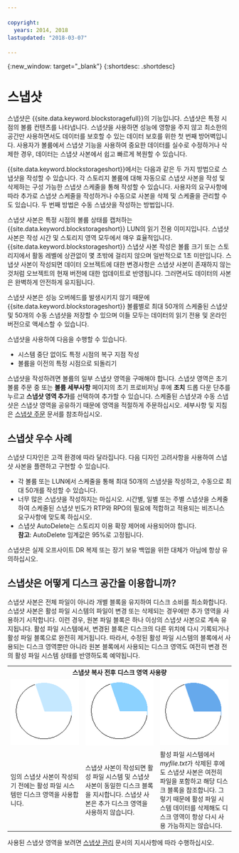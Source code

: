 ```yaml
---

copyright:
  years: 2014, 2018
lastupdated: "2018-03-07"

---
```

{:new_window: target="_blank"}
{:shortdesc: .shortdesc}

# 스냅샷

스냅샷은 {{site.data.keyword.blockstoragefull}}의 기능입니다. 스냅샷은 특정 시점의 볼륨 컨텐츠를 나타냅니다. 스냅샷을 사용하면 성능에 영향을 주지 않고 최소한의 공간만 사용하면서도 데이터를 보호할 수 있는 데이터 보호를 위한 첫 번째 방어벽입니다. 사용자가 볼륨에서 스냅샷 기능을 사용하여 중요한 데이터를 실수로 수정하거나 삭제한 경우, 데이터는 스냅샷 사본에서 쉽고 빠르게 복원할 수 있습니다. 

{{site.data.keyword.blockstorageshort}}에서는 다음과 같은 두 가지 방법으로 스냅샷을 작성할 수 있습니다. 각 스토리지 볼륨에 대해 자동으로 스냅샷 사본을 작성 및 삭제하는 구성 가능한 스냅샷 스케줄을 통해 작성할 수 있습니다. 사용자의 요구사항에 따라 추가로 스냅샷 스케줄을 작성하거나 수동으로 사본을 삭제 및 스케줄을 관리할 수도 있습니다. 두 번째 방법은 수동 스냅샷을 작성하는 방법입니다. 

스냅샷 사본은 특정 시점의 볼륨 상태를 캡처하는 {{site.data.keyword.blockstorageshort}} LUN의 읽기 전용 이미지입니다. 스냅샷 사본은 작성 시간 및 스토리지 영역 모두에서 매우 효율적입니다. {{site.data.keyword.blockstorageshort}} 스냅샷 사본 작성은 볼륨 크기 또는 스토리지에서 활동 레벨에 상관없이 몇 초밖에 걸리지 않으며 일반적으로 1초 미만입니다. 스냅샷 사본이 작성되면 데이터 오브젝트에 대한 변경사항은 스냅샷 사본이 존재하지 않는 것처럼 오브젝트의 현재 버전에 대한 업데이트로 반영됩니다. 그러면서도 데이터의 사본은 완벽하게 안전하게 유지됩니다.  

스냅샷 사본은 성능 오버헤드를 발생시키지 않기 때문에 {{site.data.keyword.blockstorageshort}} 볼륨별로 최대 50개의 스케줄된 스냅샷 및 50개의 수동 스냅샷을 저장할 수 있으며 이들 모두는 데이터의 읽기 전용 및 온라인 버전으로 액세스할 수 있습니다. 


스냅샷을 사용하여 다음을 수행할 수 있습니다. 

- 시스템 중단 없이도 특정 시점의 복구 지점 작성
- 볼륨을 이전의 특정 시점으로 되돌리기

스냅샷을 작성하려면 볼륨의 일부 스냅샷 영역을 구매해야 합니다. 스냅샷 영역은 초기 볼륨 주문 중 또는 **볼륨 세부사항** 페이지의 초기 프로비저닝 후에 **조치** 드롭 다운 단추를 누르고 **스냅샷 영역 추가**를 선택하여 추가할 수 있습니다. 스케줄된 스냅샷과 수동 스냅샷은 스냅샷 영역을 공유하기 때문에 영역을 적절하게 주문하십시오. 세부사항 및 지침은 [스냅샷 주문](ordering-snapshots.html) 문서를 참조하십시오. 

## 스냅샷 우수 사례

스냅샷 디자인은 고객 환경에 따라 달라집니다. 다음 디자인 고려사항을 사용하여 스냅샷 사본을 플랜하고 구현할 수 있습니다.  
- 	각 볼륨 또는 LUN에서 스케줄을 통해 최대 50개의 스냅샷을 작성하고, 수동으로 최대 50개를 작성할 수 있습니다.  
- 	너무 많은 스냅샷을 작성하지는 마십시오. 시간별, 일별 또는 주별 스냅샷을 스케줄하여 스케줄된 스냅샷 빈도가 RTP와 RPO의 필요에 적합하고 적용되는 비즈니스 요구사항에 맞도록 하십시오.  
- 	스냅샷 AutoDelete는 스토리지 이용 확장 제어에 사용되어야 합니다. <br/>
    **참고**: AutoDelete 임계값은 95%로 고정됩니다.
    
스냅샷은 실제 오프사이트 DR 복제 또는 장기 보유 백업을 위한 대체가 아님에 항상 유의하십시오. 
    
##  스냅샷은 어떻게 디스크 공간을 이용합니까?

스냅샷 사본은 전체 파일이 아니라 개별 블록을 유지하여 디스크 소비를 최소화합니다. 스냅샷 사본은 활성 파일 시스템의 파일이 변경 또는 삭제되는 경우에만 추가 영역을 사용하기 시작합니다. 이런 경우, 원본 파일 블록은 하나 이상의 스냅샷 사본으로 계속 유지됩니다.
활성 파일 시스템에서, 변경된 블록은 디스크의 다른 위치에 다시 기록되거나 활성 파일 블록으로 완전히 제거됩니다. 따라서, 수정된 활성 파일 시스템의 블록에서 사용되는 디스크 영역뿐만 아니라 원본 블록에서 사용되는 디스크 영역도 여전히 변경 전의 활성 파일 시스템 상태를 반영하도록 예약됩니다. 

<table>
    <colgroup>
      <col style="width: 33.3%;"/>
      <col style="width: 33.3%;"/>
      <col style="width: 33.3%;"/>
    </colgroup>
    <tbody>
      <tr>
        <th colspan="3" style="border: 0.0px;text-align: center;">스냅샷 복사 전후 디스크 영역 사용량</th>
     </tr><tr>
        <td style="border: 0.0px;text-align: center;"><img src="/images/bfcircle1.png" alt="스냅샷 복사 전"></td>
        <td style="border: 0.0px;text-align: center;"><img src="/images/bfcircle3.png" alt="스냅샷 복사 후"></td>
        <td style="border: 0.0px;text-align: center;"><img src="/images/bfcircle2.png" alt="스냅샷 복사 후 변경"></td>
     </tr><tr>
        <td style="border: 0.0px;">임의 스냅샷 사본이 작성되기 전에는 활성 파일 시스템만 디스크 영역을 사용합니다. </td>
        <td style="border: 0.0px;">스냅샷 사본이 작성되면 활성 파일 시스템 및 스냅샷 사본이 동일한 디스크 블록을 지시합니다. 스냅샷 사본은 추가 디스크 영역을 사용하지 않습니다. </td>
        <td style="border: 0.0px;">활성 파일 시스템에서 <i>myfile.txt</i>가 삭제된 후에도 스냅샷 사본은 여전히 파일을 포함하고 해당 디스크 블록을 참조합니다. 그렇기 때문에 활성 파일 시스템 데이터를 삭제해도 디스크 영역이 항상 다시 사용 가능하지는 않습니다. </td>
      </tr>
    </tbody>
</table>

사용된 스냅샷 영역을 보려면 [스냅샷 관리](working-with-snapshots.html) 문서의 지시사항에 따라 수행하십시오. 






